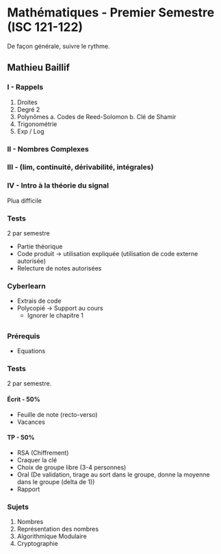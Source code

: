 # Mathématiques - Premier Semestre (ISC 121-122)

De façon générale, suivre le rythme.

## Mathieu Baillif

### I - Rappels

1. Droites
2. Degré 2
3. Polynômes
  a. Codes de Reed-Solomon
  b. Clé de Shamir
4. Trigonométrie
5. Exp / Log

### II - Nombres Complexes

### III - (lim, continuité, dérivabilité, intégrales)

### IV - Intro à la théorie du signal
Plua difficile

### Tests
2 par semestre
- Partie théorique
- Code produit -> utilisation expliquée (utilisation de code externe autorisée)
- Relecture de notes autorisées

### Cyberlearn
- Extrais de code
- Polycopié -> Support au cours
  - Ignorer le chapitre 1

## 

### Prérequis
- Equations

### Tests
2 par semestre.

#### Écrit - 50%
- Feuille de note (recto-verso)
- Vacances

#### TP - 50%
- RSA (Chiffrement)
- Craquer la clé
- Choix de groupe libre (3-4 personnes)
- Oral (De validation, tirage au sort dans le groupe, donne la moyenne dans le groupe (delta de 1))
- Rapport

### Sujets
1. Nombres
2. Représentation des nombres
3. Algorithmique Modulaire
4. Cryptographie
